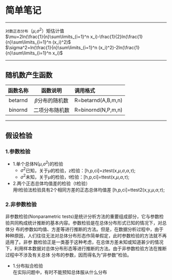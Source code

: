 # 简单笔记
-------------

`对数正态分布`（$\mu%$,$\sigma^2$）矩估计值  
$\mu=2ln(\frac{1}{n}\sum\limits_{i=1}^n x_i)-\frac{1}{2}ln(\frac{1}{n}\sum\limits_{i=1}^n (x_i)^2)$  
$\sigma^2=ln(\frac{1}{n}\sum\limits_{i=1}^n (x_i)^2)-2ln(\frac{1}{n}\sum\limits_{i=1}^n x_i)$  
**************
## 随机数产生函数


|函数名称  | 函数说明|调用格式|
|:---------: | :--------:|:--------|
|betarnd | $\beta$分布的随机数 |R=betarnd(A,B,m,n)|
|binornd | 二项分布随机数|R=binornd(N,P,m,n)|
************
## 假设检验
### 1.参数检验
* 1.单个总体N($\mu$,$\sigma^2$)的检验  
  * $\sigma^2$已知，关于$\mu$的检验，z检验：[h,p,ci]=ztest(x,$\mu$,$\sigma$,$\alpha$,$\tau$);
  * $\sigma^2$未知，关于$\mu$的检验，t检验：[h,p,ci]=ttest(x,$\mu$,$\alpha$,$\tau$);
* 2.两个正态总体均值差的检验（t检验）  
     用t检验法检验具有2个相同方差的正态总体均值差
     [h,p,ci]=ttest2(x,y,$\mu$,$\alpha$,$\tau$);  
### 2.非参数检验  
  非参数检验(Nonparametric tests)是统计分析方法的重要组成部分，它与参数检验共同构成统计推断的基本内容。参数检验是在总体分布形式已知的情况下，对总体分 布的参数如均值、方差等进行推断的方法。但是，在数据分析过程中，由于种种原因，人们往往无法对总体分布形态作简单假定，此时参数检验的方法就不再适用了。非参   数检验正是一类基于这种考虑，在总体方差未知或知道甚少的情况下，利用样本数据对总体分布形态等进行推断的方法。由于非参数检验方法在推断过程中不涉及有关总体   分布的参数，因而得名为“非参数”检验。
* 1.分布拟合检验  
在实际问题中，有时不能预知总体服从什么分布
